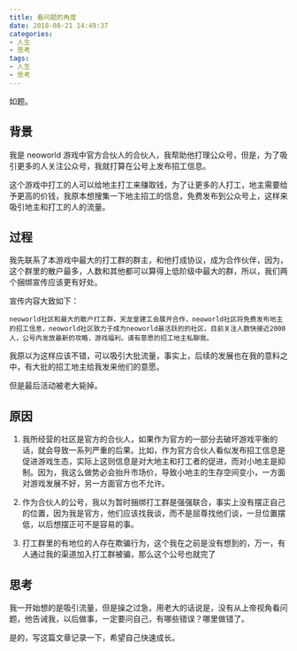 ```yaml
---
title: 看问题的角度
date: 2018-08-21 14:49:37
categories:
- 人生
- 思考
tags:
- 人生
- 思考
---
```


如题。

<!-- more -->

## 背景

我是 neoworld 游戏中官方合伙人的合伙人，我帮助他打理公众号，但是，为了吸引更多的人关注公众号，我就打算在公号上发布招工信息。

这个游戏中打工的人可以给地主打工来赚取钱，为了让更多的人打工，地主需要给予更高的价钱，我原本想搜集一下地主招工的信息，免费发布到公众号上，这样来吸引地主和打工的人的流量。

## 过程

我先联系了本游戏中最大的打工群的群主，和他打成协议，成为合作伙伴，因为，这个群里的散户最多，人数和其他都可以算得上低阶级中最大的群，所以，我们两个捆绑宣传应该更有好处。

宣传内容大致如下：

	neoworld社区和最大的散户打工群，天龙皇建工会展开合作，neoworld社区将免费发布地主的招工信息，neoworld社区致力于成为neoworld最活跃的的社区，目前关注人数快接近2000人，公号内发放最新的攻略，游戏福利。请有意愿的招工地主私聊我。

我原以为这样应该不错，可以吸引大批流量，事实上，后续的发展也在我的意料之中，有大批的招工地主给我发来他们的意愿。

但是最后活动被老大毙掉。

## 原因


1. 我所经营的社区是官方的合伙人，如果作为官方的一部分去破坏游戏平衡的话，就会导致一系列严重的后果。比如，作为官方合伙人看似发布招工信息是促进游戏生态，实际上这则信息是对大地主和打工者的促进，而对小地主是抑制。因为，我这么做势必会抬升市场价，导致小地主的生存空间变小，一方面对游戏发展不好，另一方面官方也不允许。

2. 作为合伙人的公号，我以为暂时捆绑打工群是强强联合，事实上没有摆正自己的位置，因为我是官方，他们应该找我谈，而不是屈尊找他们谈，一旦位置摆低，以后想摆正可不是容易的事。

3. 打工群里的有地位的人存在欺骗行为，这个我在之前是没有想到的，万一，有人通过我的渠道加入打工群被骗，那么这个公号也就完了



## 思考

我一开始想的是吸引流量，但是操之过急，用老大的话说是，没有从上帝视角看问题，他告诫我，以后做事，一定要问自己，有哪些错误？哪里做错了。

是的，写这篇文章记录一下，希望自己快速成长。
